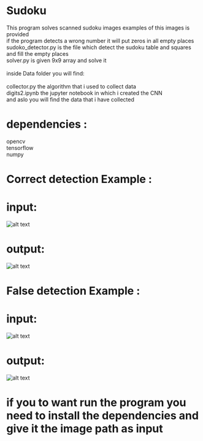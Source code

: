 # Sudoku
This program solves scanned sudoku images examples of this images is provided<br/>
if the program detects a wrong number it will put zeros in all empty places<br/>
sudoko_detector.py is the file which detect the sudoku table and squares and fill the empty places<br/>
solver.py is given 9x9 array and solve it<br/><br/>
inside Data folder you will find:<br/><br/>
  collector.py the algorithm that i used to collect data<br/>
  digits2.ipynb the jupyter notebook in which i created the CNN <br/>
  and aslo you will find the data that i have collected<br>
# dependencies :
opencv<br/>
tensorflow <br/>
numpy<br/>

# Correct detection Example :
# input:

![alt text](https://github.com/Ahmed712441/Sudoku_Scanner/blob/master/h1.png?raw=true)<br/>
# output:

![alt text](https://github.com/Ahmed712441/Sudoku_Scanner/blob/master/solved.jpg?raw=true)<br/>

# False detection Example :
# input:

![alt text](https://github.com/Ahmed712441/Sudoku_Scanner/blob/master/false%20detection.jpg?raw=true)<br/>
# output:
![alt text](https://github.com/Ahmed712441/Sudoku_Scanner/blob/master/missed.jpg?raw=true)
<br/>
# if you to want run the program you need to install the dependencies and give it the image path as input
